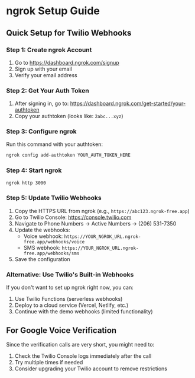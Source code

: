 # ngrok Setup Guide

## Quick Setup for Twilio Webhooks

### Step 1: Create ngrok Account

1. Go to https://dashboard.ngrok.com/signup
2. Sign up with your email
3. Verify your email address

### Step 2: Get Your Auth Token

1. After signing in, go to: https://dashboard.ngrok.com/get-started/your-authtoken
2. Copy your authtoken (looks like: `2abc...xyz`)

### Step 3: Configure ngrok

Run this command with your authtoken:
```bash
ngrok config add-authtoken YOUR_AUTH_TOKEN_HERE
```

### Step 4: Start ngrok

```bash
ngrok http 3000
```

### Step 5: Update Twilio Webhooks

1. Copy the HTTPS URL from ngrok (e.g., `https://abc123.ngrok-free.app`)
2. Go to Twilio Console: https://console.twilio.com
3. Navigate to Phone Numbers → Active Numbers → (206) 531-7350
4. Update the webhooks:
   - Voice webhook: `https://YOUR_NGROK_URL.ngrok-free.app/webhooks/voice`
   - SMS webhook: `https://YOUR_NGROK_URL.ngrok-free.app/webhooks/sms`
5. Save the configuration

### Alternative: Use Twilio's Built-in Webhooks

If you don't want to set up ngrok right now, you can:

1. Use Twilio Functions (serverless webhooks)
2. Deploy to a cloud service (Vercel, Netlify, etc.)
3. Continue with the demo webhooks (limited functionality)

## For Google Voice Verification

Since the verification calls are very short, you might need to:
1. Check the Twilio Console logs immediately after the call
2. Try multiple times if needed
3. Consider upgrading your Twilio account to remove restrictions